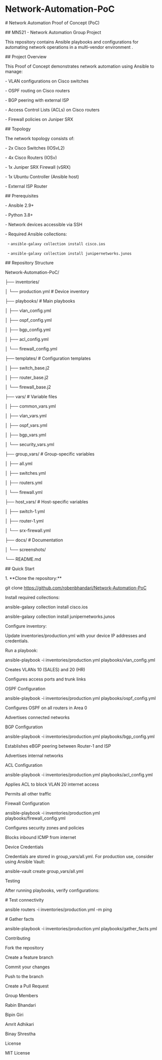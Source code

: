 # Network-Automation-PoC



\# Network Automation Proof of Concept (PoC)

\## MN521 - Network Automation Group Project



This repository contains Ansible playbooks and configurations for automating network operations in a multi-vendor environment .



\## Project Overview

This Proof of Concept demonstrates network automation using Ansible to manage:

\- VLAN configurations on Cisco switches

\- OSPF routing on Cisco routers

\- BGP peering with external ISP

\- Access Control Lists (ACLs) on Cisco routers

\- Firewall policies on Juniper SRX



\## Topology

The network topology consists of:

\- 2x Cisco Switches (IOSvL2)

\- 4x Cisco Routers (IOSv) 

\- 1x Juniper SRX Firewall (vSRX)

\- 1x Ubuntu Controller (Ansible host)

\- External ISP Router



\## Prerequisites

\- Ansible 2.9+

\- Python 3.8+

\- Network devices accessible via SSH

\- Required Ansible collections:

&nbsp; - `ansible-galaxy collection install cisco.ios`

&nbsp; - `ansible-galaxy collection install junipernetworks.junos`



\## Repository Structure

Network-Automation-PoC/

├── inventories/

│ └── production.yml # Device inventory

├── playbooks/ # Main playbooks

│ ├── vlan\_config.yml

│ ├── ospf\_config.yml

│ ├── bgp\_config.yml

│ ├── acl\_config.yml

│ └── firewall\_config.yml

├── templates/ # Configuration templates

│ ├── switch\_base.j2

│ ├── router\_base.j2

│ └── firewall\_base.j2

├── vars/ # Variable files

│ ├── common\_vars.yml

│ ├── vlan\_vars.yml

│ ├── ospf\_vars.yml

│ ├── bgp\_vars.yml

│ └── security\_vars.yml

├── group\_vars/ # Group-specific variables

│ ├── all.yml

│ ├── switches.yml

│ ├── routers.yml

│ └── firewall.yml

├── host\_vars/ # Host-specific variables

│ ├── switch-1.yml

│ ├── router-1.yml

│ └── srx-firewall.yml

├── docs/ # Documentation

│ └── screenshots/

└── README.md



\## Quick Start



1\. \*\*Clone the repository:\*\*

git clone https://github.com/robenbhandari/Network-Automation-PoC



Install required collections:



ansible-galaxy collection install cisco.ios

ansible-galaxy collection install junipernetworks.junos



Configure inventory:

Update inventories/production.yml with your device IP addresses and credentials.



Run a playbook:

ansible-playbook -i inventories/production.yml playbooks/vlan\_config.yml



Creates VLANs 10 (SALES) and 20 (HR)



Configures access ports and trunk links



OSPF Configuration

ansible-playbook -i inventories/production.yml playbooks/ospf\_config.yml

Configures OSPF on all routers in Area 0



Advertises connected networks



BGP Configuration

ansible-playbook -i inventories/production.yml playbooks/bgp\_config.yml

Establishes eBGP peering between Router-1 and ISP



Advertises internal networks



ACL Configuration

ansible-playbook -i inventories/production.yml playbooks/acl\_config.yml

Applies ACL to block VLAN 20 internet access



Permits all other traffic



Firewall Configuration

ansible-playbook -i inventories/production.yml playbooks/firewall\_config.yml

Configures security zones and policies



Blocks inbound ICMP from internet



Device Credentials

Credentials are stored in group\_vars/all.yml. For production use, consider using Ansible Vault:





ansible-vault create group\_vars/all.yml

Testing

After running playbooks, verify configurations:





\# Test connectivity

ansible routers -i inventories/production.yml -m ping



\# Gather facts

ansible-playbook -i inventories/production.yml playbooks/gather\_facts.yml

Contributing

Fork the repository



Create a feature branch



Commit your changes



Push to the branch



Create a Pull Request



Group Members

Rabin Bhandari



Bipin Giri



Amrit Adhikari



Binay Shrestha



License

MIT License







